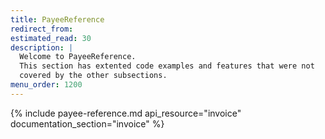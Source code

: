 ```yaml
---
title: PayeeReference
redirect_from:
estimated_read: 30
description: |
  Welcome to PayeeReference.
  This section has extented code examples and features that were not
  covered by the other subsections.
menu_order: 1200
---
```


{% include payee-reference.md api_resource="invoice" documentation_section="invoice"
%}